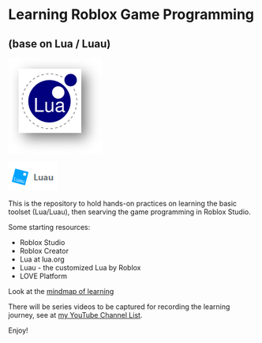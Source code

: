 # Learning Roblox Game Programming

## (base on Lua / Luau)

![Lua](/img/Lua_logo.png)

![Luau](/img/Luau_logo.png)
 
This is the repository to hold hands-on practices on learning the basic toolset (Lua/Luau), then searving the game programming in Roblox Studio.

Some starting resources:

- Roblox Studio
- Roblox Creator
- Lua at lua.org
- Luau - the customized Lua by Roblox
- LOVE Platform

Look at the [mindmap of learning](/RobloxGameProgramming.html)

There will be series videos to be captured for recording the learning journey, see at [my YouTube Channel List](https://www.youtube.com/playlist?list=PL6DEHvciXKeXNjL7xG9WXx6NgGeJC30Zz).

Enjoy!